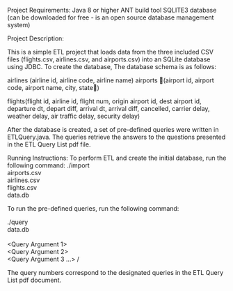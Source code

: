Project Requirements:
Java 8 or higher
ANT build tool
SQLITE3 database (can be downloaded for free - is an open source database management system)

Project Description:

This is a simple ETL project that loads data from the three included CSV files (flights.csv, airlines.csv, and airports.csv) into an SQLite database using JDBC. To create the database, The database schema is as follows:

airlines (airline id, airline code, airline name)
airports (airport id, airport code, airport name, city, state)

flights(flight id, airline id, flight num, origin airport id,
dest airport id, departure dt, depart diff, arrival dt,
arrival diff, cancelled, carrier delay, weather delay, air traffic delay, security delay)

After the database is created, a set of pre-defined queries were written in ETLQuery.java. The queries retrieve the answers to the questions presented in the ETL Query List pdf file.

Running Instructions:
To perform ETL and create the initial database, run the following command:
./import \
airports.csv \
airlines.csv \
flights.csv \
data.db

To run the pre-defined queries, run the following command:

./query \
data.db \
<Query Number> \
<Query Argument 1> \
<Query Argument 2> \
<Query Argument 3 ...> /

The query numbers correspond to the designated queries in the ETL Query List pdf document. 